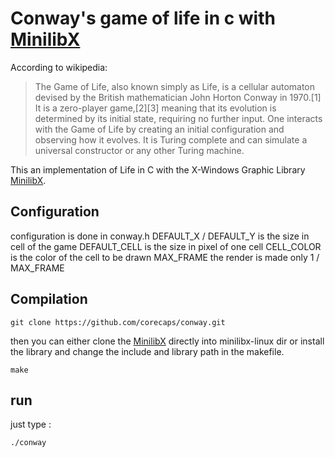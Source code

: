 # Conway's game of life in c with [MinilibX](https://github.com/42Paris/minilibx-linux)

According to wikipedia:
>The Game of Life, also known simply as Life, is a cellular automaton devised by the British mathematician John Horton Conway in 1970.[1] It is a zero-player game,[2][3] meaning that its evolution is determined by its initial state, requiring no further input. One interacts with the Game of Life by creating an initial configuration and observing how it evolves. It is Turing complete and can simulate a universal constructor or any other Turing machine.

This an implementation of Life in C with the X-Windows Graphic Library [MinilibX](https://github.com/42Paris/minilibx-linux).

## Configuration
configuration is done in conway.h
DEFAULT_X / DEFAULT_Y is the size in cell of the game
DEFAULT_CELL is the size in pixel of one cell
CELL_COLOR is the color of the cell to be drawn
MAX_FRAME the render is made only 1 / MAX_FRAME

## Compilation
```
git clone https://github.com/corecaps/conway.git
```
then you can either clone the [MinilibX](https://github.com/42Paris/minilibx-linux) directly into minilibx-linux dir or install the library and change the include and library path in the makefile.


```
make
```

## run
just type :
```
./conway
```
